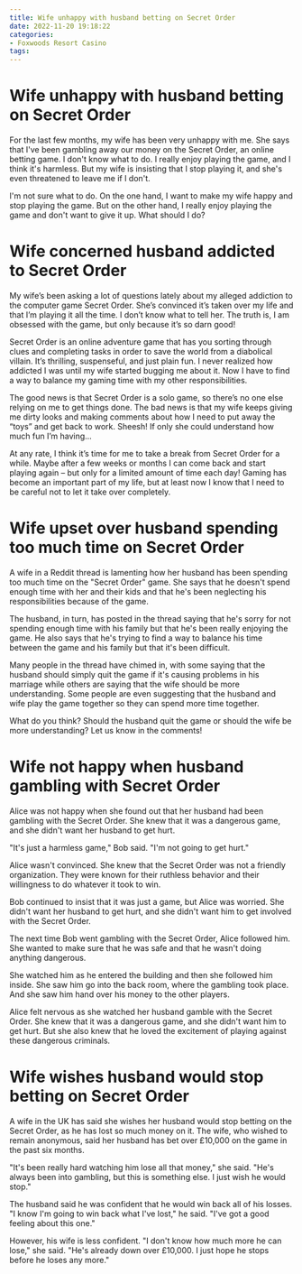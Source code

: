 ```yaml
---
title: Wife unhappy with husband betting on Secret Order
date: 2022-11-20 19:18:22
categories:
- Foxwoods Resort Casino
tags:
---
```



#  Wife unhappy with husband betting on Secret Order

For the last few months, my wife has been very unhappy with me. She says that I've been gambling away our money on the Secret Order, an online betting game. I don't know what to do. I really enjoy playing the game, and I think it's harmless. But my wife is insisting that I stop playing it, and she's even threatened to leave me if I don't.

I'm not sure what to do. On the one hand, I want to make my wife happy and stop playing the game. But on the other hand, I really enjoy playing the game and don't want to give it up. What should I do?

#  Wife concerned husband addicted to Secret Order

My wife’s been asking a lot of questions lately about my alleged addiction to the computer game Secret Order. She’s convinced it’s taken over my life and that I’m playing it all the time. I don’t know what to tell her. The truth is, I am obsessed with the game, but only because it’s so darn good!

Secret Order is an online adventure game that has you sorting through clues and completing tasks in order to save the world from a diabolical villain. It’s thrilling, suspenseful, and just plain fun. I never realized how addicted I was until my wife started bugging me about it. Now I have to find a way to balance my gaming time with my other responsibilities.

The good news is that Secret Order is a solo game, so there’s no one else relying on me to get things done. The bad news is that my wife keeps giving me dirty looks and making comments about how I need to put away the “toys” and get back to work. Sheesh! If only she could understand how much fun I’m having…

At any rate, I think it’s time for me to take a break from Secret Order for a while. Maybe after a few weeks or months I can come back and start playing again – but only for a limited amount of time each day! Gaming has become an important part of my life, but at least now I know that I need to be careful not to let it take over completely.

#  Wife upset over husband spending too much time on Secret Order

A wife in a Reddit thread is lamenting how her husband has been spending too much time on the "Secret Order" game. She says that he doesn't spend enough time with her and their kids and that he's been neglecting his responsibilities because of the game.

The husband, in turn, has posted in the thread saying that he's sorry for not spending enough time with his family but that he's been really enjoying the game. He also says that he's trying to find a way to balance his time between the game and his family but that it's been difficult.

Many people in the thread have chimed in, with some saying that the husband should simply quit the game if it's causing problems in his marriage while others are saying that the wife should be more understanding. Some people are even suggesting that the husband and wife play the game together so they can spend more time together.

What do you think? Should the husband quit the game or should the wife be more understanding? Let us know in the comments!

#  Wife not happy when husband gambling with Secret Order

Alice was not happy when she found out that her husband had been gambling with the Secret Order. She knew that it was a dangerous game, and she didn't want her husband to get hurt.

"It's just a harmless game," Bob said. "I'm not going to get hurt."

Alice wasn't convinced. She knew that the Secret Order was not a friendly organization. They were known for their ruthless behavior and their willingness to do whatever it took to win.

Bob continued to insist that it was just a game, but Alice was worried. She didn't want her husband to get hurt, and she didn't want him to get involved with the Secret Order.

The next time Bob went gambling with the Secret Order, Alice followed him. She wanted to make sure that he was safe and that he wasn't doing anything dangerous.

She watched him as he entered the building and then she followed him inside. She saw him go into the back room, where the gambling took place. And she saw him hand over his money to the other players.

Alice felt nervous as she watched her husband gamble with the Secret Order. She knew that it was a dangerous game, and she didn't want him to get hurt. But she also knew that he loved the excitement of playing against these dangerous criminals.

#  Wife wishes husband would stop betting on Secret Order

A wife in the UK has said she wishes her husband would stop betting on the Secret Order, as he has lost so much money on it. The wife, who wished to remain anonymous, said her husband has bet over £10,000 on the game in the past six months.

"It's been really hard watching him lose all that money," she said. "He's always been into gambling, but this is something else. I just wish he would stop."

The husband said he was confident that he would win back all of his losses. "I know I'm going to win back what I've lost," he said. "I've got a good feeling about this one."

However, his wife is less confident. "I don't know how much more he can lose," she said. "He's already down over £10,000. I just hope he stops before he loses any more."